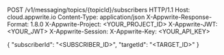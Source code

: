 POST /v1/messaging/topics/{topicId}/subscribers HTTP/1.1
Host: cloud.appwrite.io
Content-Type: application/json
X-Appwrite-Response-Format: 1.8.0
X-Appwrite-Project: <YOUR_PROJECT_ID>
X-Appwrite-JWT: <YOUR_JWT>
X-Appwrite-Session: 
X-Appwrite-Key: <YOUR_API_KEY>

{
  "subscriberId": "<SUBSCRIBER_ID>",
  "targetId": "<TARGET_ID>"
}
